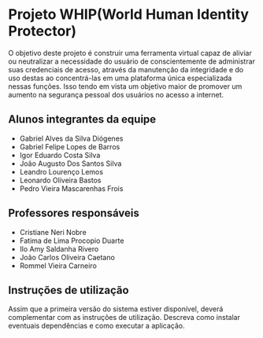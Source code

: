 # Projeto WHIP(World Human Identity Protector)

O objetivo deste projeto é construir uma ferramenta virtual capaz de aliviar ou neutralizar a necessidade do usuário de conscientemente de administrar suas credenciais de acesso, através da manutenção da integridade e do uso destas ao concentrá-las em uma plataforma única especializada nessas funções. Isso tendo em vista um objetivo maior de promover um aumento na segurança pessoal dos usuários no acesso a internet. 

## Alunos integrantes da equipe

* Gabriel Alves da Silva Diógenes
* Gabriel Felipe Lopes de Barros
* Igor Eduardo Costa Silva
* João Augusto Dos Santos Silva
* Leandro Lourenço Lemos
* Leonardo Oliveira Bastos
* Pedro Vieira Mascarenhas Frois

## Professores responsáveis

* Cristiane Neri Nobre
* Fatima de Lima Procopio Duarte
* Ilo Amy Saldanha Rivero
* João Carlos Oliveira Caetano
* Rommel Vieira Carneiro

## Instruções de utilização

Assim que a primeira versão do sistema estiver disponível, deverá complementar com as instruções de utilização. Descreva como instalar eventuais dependências e como executar a aplicação.
